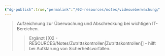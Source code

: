 ```yaml
---
{"dg-publish":true,"permalink":"/02-resources/notes/videoueberwachung/","tags":["it-sicherheit/physisch"],"noteIcon":"","updated":"2025-10-29T12:59:11.177+01:00"}
---
```


>Aufzeichnung zur Überwachung und Abschreckung bei wichtigen IT-Bereichen.
>>Ergänzt [[02 - RESOURCES/Notes/Zutrittskontrollen\|Zutrittskontrollen]] - hilft bei Aufklärung von Sicherheitsvorfällen.